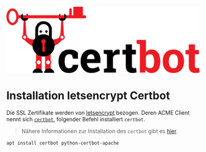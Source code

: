 ![certbot-logo](./images/certbot-logo-1A.svg)

# Installation letsencrypt Certbot

Die SSL Zertifikate werden von [letsencrypt][letsencrypt] bezogen. Deren ACME Client nennt sich [`certbot`][certbot], folgender Befehl installiert `certbot`.

> Nähere Informationen zur Installation des `certbot` gibt es [hier][certbot-installation].

```bash
apt install certbot python-certbot-apache
```

[certbot]: https://certbot.eff.org
[certbot-installation]: https://certbot.eff.org/lets-encrypt/debianbuster-apache
[letsencrypt]: https://letsencrypt.org/
